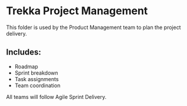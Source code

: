 # Trekka Project Management

This folder is used by the Product Management team to plan the project delivery.

## Includes:
- Roadmap
- Sprint breakdown
- Task assignments
- Team coordination

All teams will follow Agile Sprint Delivery.